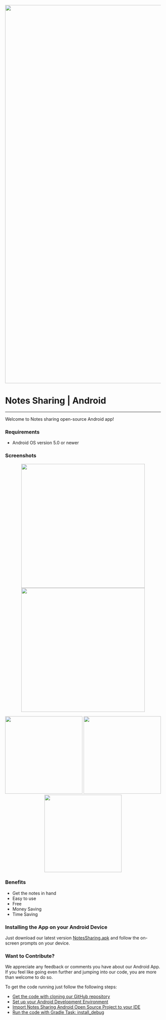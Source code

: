 <p align="center">
  <img src="Image/background_github.jpeg" width="1220" />
</P>


# **Notes Sharing | Android**
---

Welcome to Notes sharing open-source Android app!

### Requirements

- Android OS version 5.0 or newer

### Screenshots

<p align="center">
  <img src="Image/login_page.jpeg" width="400" />
  <img src="Image/verify_otp.jpeg" width="400" /> 
  
</p>

<p align="center">
  <img src="Image/home_page.jpeg" width="250" />
  <img src="Image/notes_scroll.jpeg" width="250" /> 
  <img src="Image/pdf_view.jpeg" width="250" />
</p>

### Benefits
- Get the notes in hand
- Easy to use
- Free
- Money Saving
- Time Saving

### Installing the App on your Android Device

Just download our latest version [NotesSharing.apk](https://drive.google.com/file/d/1e3b2Ssve6xhX6CEIVoQ5LSzrk4ENJHxS/view?usp=sharing) and follow the on-screen prompts on your device.

### Want to Contribute?

We appreciate any feedback or comments you have about our Android App. If you feel like going even further and jumping into our code, you are more than welcome to do so.

To get the code running just follow the following steps:

- [Get the code with cloning our GitHub repository](https://help.github.com/articles/cloning-a-repository)
- [Set up your Android Development Environment](https://developer.android.com/topic/instant-apps/getting-started/setup.html)
- [Import Notes Sharing Android Open Source Project to your IDE](https://developer.android.com/studio/projects/create-project.html#ImportAProject)
- [Run the code with Gradle Task: install_debug](https://developer.android.com/studio/run/index.html#gradle-console)
